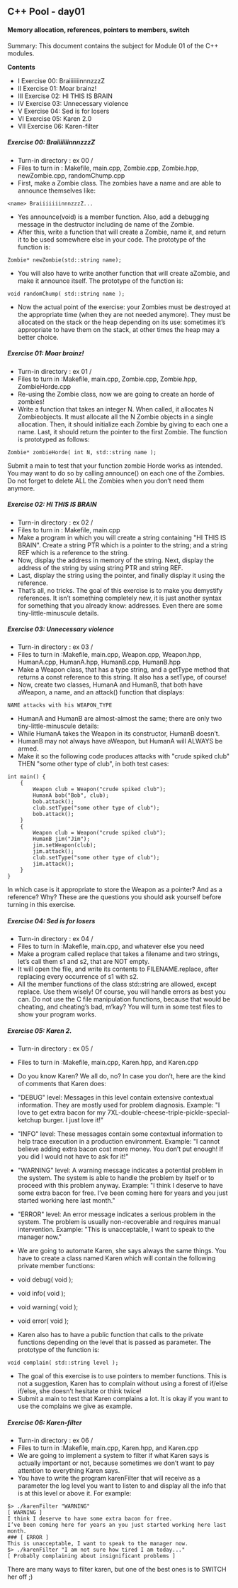 ## C++ Pool - day01

#### Memory allocation, references, pointers to members, switch

Summary: This document contains the subject for Module 01 of the C++ modules.

**Contents**

- I Exercise 00: BraiiiiiiinnnzzzZ
- II Exercise 01: Moar brainz!
- III Exercise 02: HI THIS IS BRAIN
- IV Exercise 03: Unnecessary violence
- V Exercise 04: Sed is for losers
- VI Exercise 05: Karen 2.0
- VII Exercise 06: Karen-filter

##### Exercise 00: BraiiiiiiinnnzzzZ
- Turn-in directory : ex 00 /
- Files to turn in : Makefile, main.cpp, Zombie.cpp, Zombie.hpp, newZombie.cpp, randomChump.cpp
- First, make a Zombie class. The zombies have a name and are able to announce themselves like:
```
<name> BraiiiiiiinnnzzzZ...
```
- Yes announce(void) is a member function. Also, add a debugging message in the destructor including de name of the Zombie.
- After this, write a function that will create a Zombie, name it, and return it to be used somewhere else in your code. The prototype of the function is:
```
Zombie* newZombie(std::string name);
```
- You will also have to write another function that will create aZombie, and make it announce itself. The prototype of the function is:
```
void randomChump( std::string name );
```
- Now the actual point of the exercise: your Zombies must be destroyed at the appropriate time (when they are not needed anymore). They must be allocated on the stack or the heap depending on its use: sometimes it’s appropriate to have them on the stack, at other times the heap may a better choice.

##### Exercise 01: Moar brainz!
- Turn-in directory : ex 01 /
- Files to turn in :Makefile, main.cpp, Zombie.cpp, Zombie.hpp, ZombieHorde.cpp
- Re-using the Zombie class, now we are going to create an horde of zombies!
- Write a function that takes an integer N. When called, it allocates N Zombieobjects. It must allocate all the N Zombie objects in a single allocation. Then, it should initialize each Zombie by giving to each one a name. Last, it should return the pointer to the first Zombie. The function is prototyped as follows:
```
Zombie* zombieHorde( int N, std::string name );
```
Submit a main to test that your function zombie Horde works as intended. You may want to do so by calling announce() on each one of the Zombies. Do not forget to delete ALL the
Zombies when you don’t need them anymore.

##### Exercise 02: HI THIS IS BRAIN
- Turn-in directory : ex 02 /
- Files to turn in : Makefile, main.cpp
- Make a program in which you will create a string containing "HI THIS IS BRAIN". Create a string PTR which is a pointer to the string; and a string REF which is a reference to the string.
- Now, display the address in memory of the string. Next, display the address of the string by using string PTR and string REF.
- Last, display the string using the pointer, and finally display it using the reference.
- That’s all, no tricks. The goal of this exercise is to make you demystify references. It isn’t something completely new, it is just another syntax for something that you already know: addresses. Even there are some tiny-little-minuscule details.

##### Exercise 03: Unnecessary violence
- Turn-in directory : ex 03 /
- Files to turn in :Makefile, main.cpp, Weapon.cpp, Weapon.hpp, HumanA.cpp, HumanA.hpp, HumanB.cpp, HumanB.hpp
- Make a Weapon class, that has a type string, and a getType method that returns a const reference to this string. It also has a setType, of course!
- Now, create two classes, HumanA and HumanB, that both have aWeapon, a name, and an attack() function that displays:
```
NAME attacks with his WEAPON_TYPE
```
- HumanA and HumanB are almost-almost the same; there are only two tiny-little-minuscule details:
- While HumanA takes the Weapon in its constructor, HumanB doesn’t.
- HumanB may not always have aWeapon, but HumanA will ALWAYS be armed.
- Make it so the following code produces attacks with "crude spiked club" THEN "some other type of club", in both test cases:
```
int main() {
    {
        Weapon club = Weapon("crude spiked club");
        HumanA bob("Bob", club);
        bob.attack();
        club.setType("some other type of club");
        bob.attack();
    }
    {
        Weapon club = Weapon("crude spiked club");
        HumanB jim("Jim");
        jim.setWeapon(club);
        jim.attack();
        club.setType("some other type of club");
        jim.attack();
    }
}
```
In which case is it appropriate to store the Weapon as a pointer? And as a reference? Why? These are the questions you should ask yourself before turning in this exercise.

##### Exercise 04: Sed is for losers
- Turn-in directory : ex 04 /
- Files to turn in :Makefile, main.cpp, and whatever else you need
- Make a program called replace that takes a filename and two strings, let’s call them s1 and s2, that are NOT empty.
- It will open the file, and write its contents to FILENAME.replace, after replacing every occurrence of s1 with s2.
- All the member functions of the class std::string are allowed, except replace. Use them wisely!
Of course, you will handle errors as best you can. Do not use the C file manipulation functions, because that would be cheating, and cheating’s bad, m’kay?
You will turn in some test files to show your program works.

##### Exercise 05: Karen 2.
- Turn-in directory : ex 05 /
- Files to turn in :Makefile, main.cpp, Karen.hpp, and Karen.cpp
- Do you know Karen? We all do, no? In case you don’t, here are the kind of comments that Karen does:
- "DEBUG" level: Messages in this level contain extensive contextual information. They are mostly used for problem diagnosis. Example: "I love to get extra bacon for my 7XL-double-cheese-triple-pickle-special-ketchup burger. I just love it!"
- "INFO" level: These messages contain some contextual information to help trace execution in a production environment. Example: "I cannot believe adding extra bacon cost more money. You don’t put enough! If you did I would not have to ask for it!"
- "WARNING" level: A warning message indicates a potential problem in the system. The system is able to handle the problem by itself or to proceed with this problem anyway. Example: "I think I deserve to have some extra bacon for free. I’ve been coming here for years and you just started working here last month."
- "ERROR" level: An error message indicates a serious problem in the system. The problem is usually non-recoverable and requires manual intervention. Example: "This is unacceptable, I want to speak to the manager now."

- We are going to automate Karen, she says always the same things. You have to create a class named Karen which will contain the following private member functions:
- void debug( void );
- void info( void );
- void warning( void );
- void error( void );
- Karen also has to have a public function that calls to the private functions depending on the level that is passed as parameter. The prototype of the function is:
```
void complain( std::string level );
```
- The goal of this exercise is to use pointers to member functions. This is not a suggestion, Karen has to complain without using a forest of if/else if/else, she doesn’t hesitate or think twice!
- Submit a main to test that Karen complains a lot. It is okay if you want to use the complains we give as example.

##### Exercise 06: Karen-filter
- Turn-in directory : ex 06 /
- Files to turn in :Makefile, main.cpp, Karen.hpp, and Karen.cpp
- We are going to implement a system to filter if what Karen says is actually important or not, because sometimes we don’t want to pay attention to everything Karen says.
- You have to write the program karenFilter that will receive as a parameter the log level you want to listen to and display all the info that is at this level or above it. For example:
```
$> ./karenFilter "WARNING"
[ WARNING ]
I think I deserve to have some extra bacon for free.
I’ve been coming here for years an you just started working here last month.
### [ ERROR ]
This is unacceptable, I want to speak to the manager now.
$> ./karenFilter "I am not sure how tired I am today..."
[ Probably complaining about insignificant problems ]
```
There are many ways to filter karen, but one of the best ones is to SWITCH her off ;)